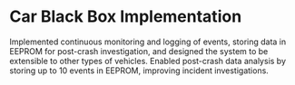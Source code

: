 # Car Black Box Implementation
Implemented continuous monitoring and logging of events, storing data in EEPROM for post-crash
investigation, and designed the system to be extensible to other types of vehicles.
Enabled post-crash data analysis by storing up to 10 events in EEPROM, improving incident investigations.
